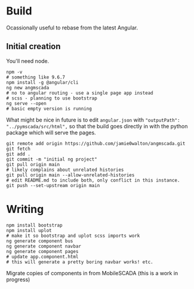 # Build

Ocassionally useful to rebase from the latest Angular.

## Initial creation

You'll need node.

```
npm -v
# something like 9.6.7
npm install -g @angular/cli
ng new angmscada
# no to angular routing - use a single page app instead
# scss - planning to use bootstrap
ng serve --open
# basic empty version is running
```

What might be nice in future is to edit ```angular.json``` with
```"outputPath": "../pymscada/src/html",``` so that the build goes
directly in with the python package which will serve the pages.

```
git remote add origin https://github.com/jamie0walton/angmscada.git
git fetch
git add .
git commit -m "initial ng project"
git pull origin main
# likely complains about unrelated histories
git pull origin main --allow-unrelated-histories
# edit README.md to include both, only conflict in this instance.
git push --set-upstream origin main
```

# Writing

```
npm install bootstrap
npm install uplot
# make it so bootstrap and uplot scss imports work
ng generate component bus
ng generate component navbar
ng generate component pages
# update app.component.html
# this will generate a pretty boring navbar works! etc.
```

Migrate copies of components in from MobileSCADA (this is a work in progress)
